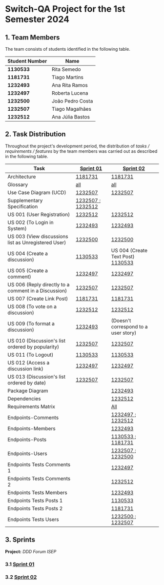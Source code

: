 # Switch-QA Project for the 1st Semester 2024

## 1. Team Members

The team consists of students identified in the following table.

| Student Number | Name              |
| -------------- | ----------------- |
| **1130533**    | Rita Semedo       |
| **1181731**    | Tiago Martins     |
| **1232493**    | Ana Rita Ramos    |
| **1232497**    | Roberta Lucena    |
| **1232500**    | João Pedro Costa  |
| **1232507**    | Tiago Magalhães   |
| **1232512**    | Ana Júlia Bastos  |


## 2. Task Distribution

Throughout the project's development period, the distribution of _tasks / requirements / features_ by the team members
was carried out as described in the following table.

| Task          |[Sprint 01](sprint01/readme.md)                                  | [Sprint 02](sprint01/readme.md)                               |
| -------------- | -------------------------------------------------------------------|--------------------------------------------------------------|
| Architecture   | [1181731](sprint01/global-artifacts/00.architecture/architecture.md) | [1181731](sprint02/global-artifacts/00.architecture/architecture.md)|       
| Glossary       | [all](sprint01/global-artifacts/01.requirements-engineering/glossary.md) |  [all](sprint02/global-artifacts/01.requirements-engineering/glossary.md)                              
| Use Case Diagram (UCD)    |[1232507](sprint01/global-artifacts/01.requirements-engineering/use-case-diagram.md)             | [1232507](sprint02/global-artifacts/01.requirements-engineering/use-case-diagram.md) |                                                    
| Supplementary Specification    | [1232507 ; 1232512](sprint01/global-artifacts/01.requirements-engineering/supplementary-specification.md)|  
| US 001 (User Registration)  | [1232512](sprint01/us001/readme.md)  |     [1232512](sprint02/us001/readme.md)                        |
| US 002 (To Login in System) | [1232493](sprint01/us002/readme.md)|   [1232493](sprint02/us002/readme.md)                            |
| US 003 (View discussions list as Unregistered User)   | [1232500](sprint01/us003/readme.md) | [1232500](sprint01/us003/readme.md)   |
| US 004 (Create a discussion)| [1130533](sprint01/us004/readme.md)  | US 004 (Create Text Post)  [1130533](sprint02/us004/readme.md)                                     |
| US 005 (Create a comment) | [1232497](sprint01/us005/readme.md)  |[1232497](sprint02/us005/readme.md)|
| US 006 (Reply directly to a comment in a Discussion)| [1232507](sprint01/us006/readme.md) | [1232507](sprint02/us006/readme.md)|
| US 007 (Create Link Post)     | [1181731](sprint01/us007/readme.md)  |[1181731](sprint02/us007/readme.md) |
| US 008 (To vote on a discussion)     | [1232512](sprint01/us008/readme.md)  |[1232512](sprint02/us008/readme.md)  |
| US 009 (To format a discussion)  | [1232493](sprint01/us009/readme.md)    | (Doesn't correspond to a user story)   | 
| US 010 (Discussion's list ordered by popularity)   | [1232507](sprint01/us010/readme.md)   | [1232507](sprint02/us010/readme.md)  |
| US 011 (To Logout)     | [1130533](sprint01/us011/readme.md)       | [1130533](sprint02/us011/readme.md) |
| US 012 (Access a discussion link)     | [1232497](sprint01/us012/readme.md)     |[1232497](sprint01/us012/readme.md)   |
| US 013 (Discussion's list ordered by date)     | [1232507](sprint01/us013/readme.md)   | [1232507](sprint02/us013/readme.md) |
| Package Diagram || [1232493]() |
| Dependencies    || [1232512](sprint02/global-artifacts/Dependencies.md) |
| Requirements Matrix    || [All](sprint01/us013/readme.md) |
| Endpoints-Comments  || [1232497 ; 1232512](sprint02/api/comments.md)|
| Endpoints-Members   || [1232493](sprint02/api/members.md)|  
| Endpoints-Posts     || [1130533 ; 1181731](sprint02/api/posts.md) | 
| Endpoints-Users     || [1232507 ; 1232500](sprint02/api/users.md) |
|Endpoints Tests Comments 1  || [1232497](../src/automated-tests/comments/comments-tests.spec.ts)|
|Endpoints Tests Comments 2 ||[1232512](../src/automated-tests/comments/comments-tests2.spec.ts)|  
|Endpoints Tests Members   || [1232493](../src/automated-tests/members-tests.spec.ts)|  
|Endpoints Tests Posts 1    || [1130533](../src/automated-tests/posts/posts-tests.spec.ts)| 
|Endpoints Tests Posts 2    ||[1181731](../src/automated-tests/posts/posts2-tests.spec.ts)|
|Endpoints Tests Users     || [1232500 ; 1232507](../src/automated-tests/users-tests.spec.ts) |

                                                                                    


## 3. Sprints

**Project:** 
*DDD Forum ISEP*

### 3.1 [Sprint 01](../docs/sprint01/readme.md) 


### 3.2 [Sprint 02](../docs/sprint02/readme.md)

